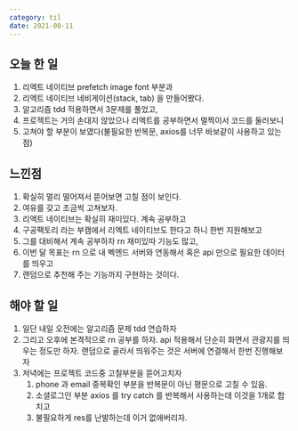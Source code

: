```yaml
---
category: til
date: 2021-08-11
---
```


## 오늘 한 일

1. 리엑트 네이티브 prefetch image font 부분과
2. 리엑트 네이티브 네비게이션(stack, tab) 을 만들어봤다.
3. 알고리즘 tdd 적용하면서 3문제를 풀었고,
4. 프로젝트는 거의 손대지 않았으나 리엑트를 공부하면서 멀찍이서 코드를 둘러보니
5. 고쳐야 할 부분이 보였다(불필요한 반복문, axios를 너무 바보같이 사용하고 있는점)

## 느낀점

1. 확실히 멀리 떨어져서 뜯어보면 고칠 점이 보인다.
2. 여유를 갖고 조금씩 고쳐보자.
3. 리엑트 네이티브는 확실히 재미있다. 계속 공부하고
4. 구공팩토리 라는 부캠에서 리엑트 네이티브도 한다고 하니 한번 지원해보고
5. 그를 대비해서 계속 공부하자 rn 재미있따 기능도 많고,
6. 이번 달 목표는 rn 으로 내 벡엔드 서버와 연동해서 혹은 api 만으로 필요한 데이터를 띄우고
7. 랜덤으로 추천해 주는 기능까지 구현하는 것이다.

## 해야 할 일

1. 일단 내일 오전에는 알고리즘 문제 tdd 연습하자
2. 그리고 오후에 본격적으로 rn 공부를 하자. api 적용해서 단순히 화면서 관광지를 띄우는 정도만 하자. 랜덤으로 골라서 띄워주는 것은 서버에 연결해서 한번 진행해보자
3. 저녁에는 프로젝트 코드중 고칠부분을 뜯어고치자
   1. phone 과 email 중복확인 부분을 반복문이 아닌 평문으로 고칠 수 있음.
   2. 소셜로그인 부분 axios 를 try catch 를 반복해서 사용하는데 이것을 1개로 합치고
   3. 불필요하게 res를 난발하는데 이거 없애버리자.
